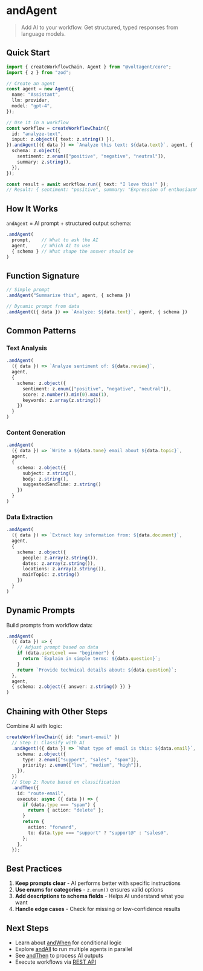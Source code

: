 # andAgent

> Add AI to your workflow. Get structured, typed responses from language models.

## Quick Start

```typescript
import { createWorkflowChain, Agent } from "@voltagent/core";
import { z } from "zod";

// Create an agent
const agent = new Agent({
  name: "Assistant",
  llm: provider,
  model: "gpt-4",
});

// Use it in a workflow
const workflow = createWorkflowChain({
  id: "analyze-text",
  input: z.object({ text: z.string() }),
}).andAgent(({ data }) => `Analyze this text: ${data.text}`, agent, {
  schema: z.object({
    sentiment: z.enum(["positive", "negative", "neutral"]),
    summary: z.string(),
  }),
});

const result = await workflow.run({ text: "I love this!" });
// Result: { sentiment: "positive", summary: "Expression of enthusiasm" }
```

## How It Works

`andAgent` = AI prompt + structured output schema:

```typescript
.andAgent(
  prompt,    // What to ask the AI
  agent,     // Which AI to use
  { schema } // What shape the answer should be
)
```

## Function Signature

```typescript
// Simple prompt
.andAgent("Summarize this", agent, { schema })

// Dynamic prompt from data
.andAgent(({ data }) => `Analyze: ${data.text}`, agent, { schema })
```

## Common Patterns

### Text Analysis

```typescript
.andAgent(
  ({ data }) => `Analyze sentiment of: ${data.review}`,
  agent,
  {
    schema: z.object({
      sentiment: z.enum(["positive", "negative", "neutral"]),
      score: z.number().min(0).max(1),
      keywords: z.array(z.string())
    })
  }
)
```

### Content Generation

```typescript
.andAgent(
  ({ data }) => `Write a ${data.tone} email about ${data.topic}`,
  agent,
  {
    schema: z.object({
      subject: z.string(),
      body: z.string(),
      suggestedSendTime: z.string()
    })
  }
)
```

### Data Extraction

```typescript
.andAgent(
  ({ data }) => `Extract key information from: ${data.document}`,
  agent,
  {
    schema: z.object({
      people: z.array(z.string()),
      dates: z.array(z.string()),
      locations: z.array(z.string()),
      mainTopic: z.string()
    })
  }
)
```

## Dynamic Prompts

Build prompts from workflow data:

```typescript
.andAgent(
  ({ data }) => {
    // Adjust prompt based on data
    if (data.userLevel === "beginner") {
      return `Explain in simple terms: ${data.question}`;
    }
    return `Provide technical details about: ${data.question}`;
  },
  agent,
  { schema: z.object({ answer: z.string() }) }
)
```

## Chaining with Other Steps

Combine AI with logic:

```typescript
createWorkflowChain({ id: "smart-email" })
  // Step 1: Classify with AI
  .andAgent(({ data }) => `What type of email is this: ${data.email}`, agent, {
    schema: z.object({
      type: z.enum(["support", "sales", "spam"]),
      priority: z.enum(["low", "medium", "high"]),
    }),
  })
  // Step 2: Route based on classification
  .andThen({
    id: "route-email",
    execute: async ({ data }) => {
      if (data.type === "spam") {
        return { action: "delete" };
      }
      return {
        action: "forward",
        to: data.type === "support" ? "support@" : "sales@",
      };
    },
  });
```

## Best Practices

1. **Keep prompts clear** - AI performs better with specific instructions
2. **Use enums for categories** - `z.enum()` ensures valid options
3. **Add descriptions to schema fields** - Helps AI understand what you want
4. **Handle edge cases** - Check for missing or low-confidence results

## Next Steps

- Learn about [andWhen](./and-when.md) for conditional logic
- Explore [andAll](./and-all.md) to run multiple agents in parallel
- See [andThen](./and-then.md) to process AI outputs
- Execute workflows via [REST API](../../api/overview.md#workflow-endpoints)
